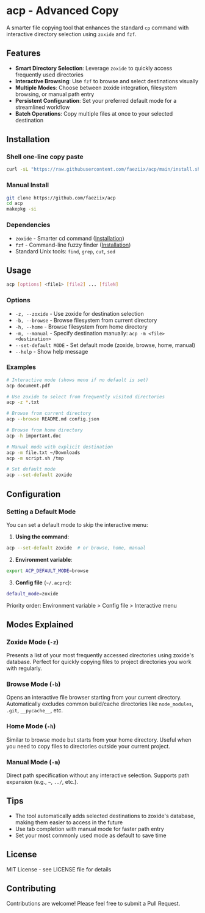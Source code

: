# acp - Advanced Copy

A smarter file copying tool that enhances the standard `cp` command with interactive directory selection using `zoxide` and `fzf`.

## Features

- **Smart Directory Selection**: Leverage `zoxide` to quickly access frequently used directories
- **Interactive Browsing**: Use `fzf` to browse and select destinations visually
- **Multiple Modes**: Choose between zoxide integration, filesystem browsing, or manual path entry
- **Persistent Configuration**: Set your preferred default mode for a streamlined workflow
- **Batch Operations**: Copy multiple files at once to your selected destination

## Installation


### Shell one-line copy paste
```sh
curl -sL "https://raw.githubusercontent.com/faeziix/acp/main/install.sh" | sh
```


### Manual Install
```sh
git clone https://github.com/faeziix/acp
cd acp
makepkg -si
```


### Dependencies

- `zoxide` - Smarter cd command ([Installation](https://github.com/ajeetdsouza/zoxide#installation))
- `fzf` - Command-line fuzzy finder ([Installation](https://github.com/junegunn/fzf#installation))
- Standard Unix tools: `find`, `grep`, `cut`, `sed`

## Usage

```bash
acp [options] <file1> [file2] ... [fileN]
```

### Options

- `-z, --zoxide` - Use zoxide for destination selection
- `-b, --browse` - Browse filesystem from current directory
- `-h, --home` - Browse filesystem from home directory
- `-m, --manual` - Specify destination manually: `acp -m <file> <destination>`
- `--set-default MODE` - Set default mode (zoxide, browse, home, manual)
- `--help` - Show help message

### Examples

```bash
# Interactive mode (shows menu if no default is set)
acp document.pdf

# Use zoxide to select from frequently visited directories
acp -z *.txt

# Browse from current directory
acp --browse README.md config.json

# Browse from home directory
acp -h important.doc

# Manual mode with explicit destination
acp -m file.txt ~/Downloads
acp -m script.sh /tmp

# Set default mode
acp --set-default zoxide
```

## Configuration

### Setting a Default Mode

You can set a default mode to skip the interactive menu:

1. **Using the command**:
```bash
acp --set-default zoxide  # or browse, home, manual
```

2. **Environment variable**:
```bash
export ACP_DEFAULT_MODE=browse
```

3. **Config file** (`~/.acprc`):
```bash
default_mode=zoxide
```

Priority order: Environment variable > Config file > Interactive menu

## Modes Explained

### Zoxide Mode (`-z`)
Presents a list of your most frequently accessed directories using zoxide's database. Perfect for quickly copying files to project directories you work with regularly.

### Browse Mode (`-b`)
Opens an interactive file browser starting from your current directory. Automatically excludes common build/cache directories like `node_modules`, `.git`, `__pycache__`, etc.

### Home Mode (`-h`)
Similar to browse mode but starts from your home directory. Useful when you need to copy files to directories outside your current project.

### Manual Mode (`-m`)
Direct path specification without any interactive selection. Supports path expansion (e.g., `~`, `../`, etc.).

## Tips

- The tool automatically adds selected destinations to zoxide's database, making them easier to access in the future
- Use tab completion with manual mode for faster path entry
- Set your most commonly used mode as default to save time

## License

MIT License - see LICENSE file for details

## Contributing

Contributions are welcome! Please feel free to submit a Pull Request.
